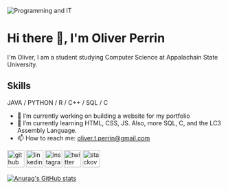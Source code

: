 ![Programming and IT]([https://pbs.twimg.com/profile_banners/1445558177316044805/1693629711/1500x500](https://github.com/OliverPerrin/OliverPerrin/blob/main/operrin_banner.png))

# Hi there 👋, I'm Oliver Perrin

I'm Oliver, I am a student studying Computer Science at Appalachain State University.

## Skills
JAVA / PYTHON / R / C++ / SQL / C

- 🔭 I’m currently working on building a website for my portfolio 
- 🌱 I’m currently learning HTML, CSS, JS. Also, more SQL, C, and the LC3 Assembly Language. 
- 📫 How to reach me: oliver.t.perrin@gmail.com 


[<img src='https://cdn.jsdelivr.net/npm/simple-icons@3.0.1/icons/github.svg' alt='github' height='40'>](https://github.com/OliverPerrin)  [<img src='https://cdn.jsdelivr.net/npm/simple-icons@3.0.1/icons/linkedin.svg' alt='linkedin' height='40'>](https://www.linkedin.com/in/oliver-perrin/)  [<img src='https://cdn.jsdelivr.net/npm/simple-icons@3.0.1/icons/instagram.svg' alt='instagram' height='40'>](https://www.instagram.com/operrin_5/)  [<img src='https://cdn.jsdelivr.net/npm/simple-icons@3.0.1/icons/twitter.svg' alt='twitter' height='40'>](https://twitter.com/OPerrin4)  [<img src='https://cdn.jsdelivr.net/npm/simple-icons@3.0.1/icons/stackoverflow.svg' alt='stackoverflow' height='40'>](https://stackoverflow.com/users/oliver-perrin)  



[![Anurag's GitHub stats](https://github-readme-stats.vercel.app/api?username=OliverPerrin)](https://github.com/anuraghazra/github-readme-stats)

